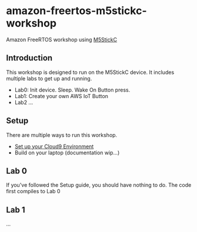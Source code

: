 # amazon-freertos-m5stickc-workshop

Amazon FreeRTOS workshop using [M5StickC](https://docs.m5stack.com/#/en/core/m5stickc)


## Introduction

This workshop is designed to run on the M5StickC device. It includes multiple labs to get up and running.

- Lab0: Init device. Sleep. Wake On Button press.
- Lab1: Create your own AWS IoT Button
- Lab2 ...

## Setup

There are multiple ways to run this workshop.

- [Set up your Cloud9 Environment](./docs/cloud9.md)
- Build on your laptop (documentation wip...)


## Lab 0

If you've followed the Setup guide, you should have nothing to do. The code first compiles to Lab 0

## Lab 1

...
